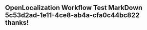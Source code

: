 <properties
ms.topic="hero-topic"
ms.test1="hero-topic"
ms.test2="test"/>


## OpenLocalization Workflow Test MarkDown 5c53d2ad-1e11-4ce8-ab4a-cfa0c44bc822 thanks!



<!--HONumber=Aug16_HO1-->


